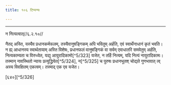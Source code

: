 ```yaml
---
title: १०६ टिप्पन्यः

---
```


[^5/320]: E2: sūktavākaphalārthaṃ

[^5/321]: Tait.Br. 3.5.10.4

[^5/322]: E2: māntravarṇikī devatā, tataḥ

____________________________________________


न नित्यत्वात्//६.२.१०//

नैतद् अस्ति, यस्यैव प्रधानकर्मफलम्, तस्यैवानुषङ्गिकम् अपि भवितुम् अर्हति, एवं स्वार्थेनाधानं कृतं भवति। न ह्य् आधानस्य स्वार्थतायाम् अस्ति विशेषः, प्रधानफलं वानुषङ्गिकं वा सर्वम् एवाधातरि समवेतुम् अर्हति, नित्यकाम्यता च विरुध्येत, यद्य् आयुरादिकामो[^5/323] यजेत, न तर्हि नित्यम्, यदि नित्यं नायुरादिकामः। तस्मान् नावस्थितो न्यायः प्रत्युद्ध्रियेत[^5/324], न[^5/325] च पुरुषः प्रधानभूतश् चोद्यते गुणभावात् त्व् अस्य विवक्षितम् एकत्वम्। तस्माद् एक एव यजेत।

[६४०][^5/326]
